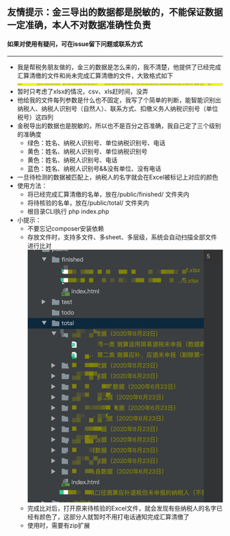 ## 友情提示：金三导出的数据都是脱敏的，不能保证数据一定准确，本人不对数据准确性负责  
#### 如果对使用有疑问，可在issue留下问题或联系方式  
---
- 我是帮税务朋友做的，金三的数据是怎么来的，我不清楚，他提供了已经完成汇算清缴的文件和尚未完成汇算清缴的文件，大致格式如下 
![img](./doc/1593019432270.jpg)
- 暂时只考虑了xlsx的情况，csv、xls赶时间，没弄  
- 他给我的文件每列参数是什么也不固定，我写了个简单的判断，能智能识别出纳税人、纳税人识别号（自然人）、联系方式、扣缴义务人纳税识别号（单位税号）这四列
- 金税导出的数据也是脱敏的，所以也不是百分之百准确，我自己定了三个级别的准确度  
    - 绿色：姓名、纳税人识别号、单位纳税识别号、电话
    - 黄色：姓名、纳税人识别号、单位纳税识别号  
    - 黄色：姓名、纳税人识别号、电话  
    - 蓝色：姓名、纳税人识别号&&没有单位、没有电话  
- 一旦待检测的数据被匹配上，纳税人的名字就会在Excel被标记上对应的颜色
- 使用方法：
    - 将已经完成汇算清缴的名单，放在/public/finished/ 文件夹内
    - 将待核验的名单，放在/public/total/ 文件夹内
    - 根目录CLI执行 php index.php
- 小提示：
    - 不要忘记composer安装依赖
    - 存放文件时，支持多文件、多sheet、多层级，系统会自动扫描全部文件进行比对
    ![img](./doc/1593019545903.jpg)
    - 完成比对后，打开原来待核验的Excel文件，就会发现有些纳税人的名字已经有颜色了，这部分人就暂时不用打电话通知完成汇算清缴了
    - 使用时，需要有zip扩展
